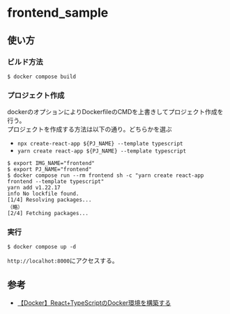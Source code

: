# frontend_sample

## 使い方

### ビルド方法

```console
$ docker compose build
```

### プロジェクト作成

dockerのオプションによりDockerfileのCMDを上書きしてプロジェクト作成を行う。  
プロジェクトを作成する方法は以下の通り。どちらかを選ぶ

- `npx create-react-app ${PJ_NAME} --template typescript`
- `yarn create react-app ${PJ_NAME} --template typescript`

```console
$ export IMG_NAME="frontend"
$ export PJ_NAME="frontend"
$ docker compose run --rm frontend sh -c "yarn create react-app frontend --template typescript"
yarn add v1.22.17
info No lockfile found.
[1/4] Resolving packages...
（略）
[2/4] Fetching packages...
```

### 実行

```console
$ docker compose up -d
```

`http://localhot:8000`にアクセスする。

## 参考

- [【Docker】React+TypeScriptのDocker環境を構築する](https://zenn.dev/wakkunn/articles/2fa2943d1fc58f)
